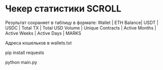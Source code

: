 # Чекер статистики SCROLL

Результат сохраняет в таблицу в формате:
Wallet | ETH Balance| USDT | USDC | Total TX | Total USD Volume | Unique Contracts | Active Months | Active Weeks | Active Days | MARKS

Адреса кошельков в wallets.txt

pip install requests

python main.py

